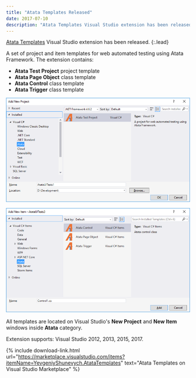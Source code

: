 ```yaml
---
title: "Atata Templates Released"
date: 2017-07-10
description: "Atata Templates Visual Studio extension has been released."
---
```


[Atata Templates](https://marketplace.visualstudio.com/items?itemName=YevgeniyShunevych.AtataTemplates) Visual Studio extension has been released.
{:.lead}

A set of project and item templates for web automated testing using Atata Framework. The extension contains:

- **Atata Test Project** project template
- **Atata Page Object** class template
- **Atata Control** class template
- **Atata Trigger** class template

![Atata Templates project](/assets/images/atata-templates-project.png)

![Atata Templates items](/assets/images/atata-templates-items.png)

All templates are located on Visual Studio's **New Project** and **New Item** windows inside **Atata** category.

Extension supports: Visual Studio 2012, 2013, 2015, 2017.

{% include download-link.html url="https://marketplace.visualstudio.com/items?itemName=YevgeniyShunevych.AtataTemplates" text="Atata Templates on Visual Studio Marketplace" %}